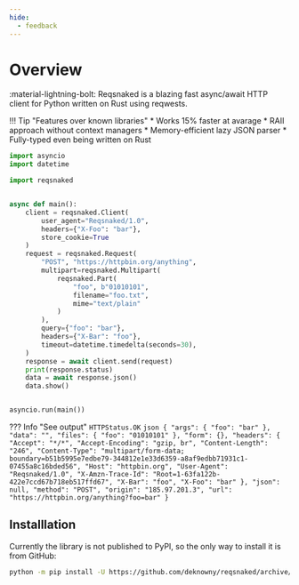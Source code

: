 ```yaml
---
hide:
  - feedback
---
```


# Overview
:material-lightning-bolt: Reqsnaked is a blazing fast async/await HTTP client for Python written on Rust using reqwests.

!!! Tip "Features over known libraries"
    * Works 15% faster at avarage
    * RAII approach without context managers
    * Memory-efficient lazy JSON parser
    * Fully-typed even being written on Rust


```python title="Example"
import asyncio
import datetime

import reqsnaked


async def main():
    client = reqsnaked.Client(
        user_agent="Reqsnaked/1.0",
        headers={"X-Foo": "bar"},
        store_cookie=True
    )
    request = reqsnaked.Request(
        "POST", "https://httpbin.org/anything",
        multipart=reqsnaked.Multipart(
            reqsnaked.Part(
                "foo", b"01010101",
                filename="foo.txt",
                mime="text/plain"
            )
        ),
        query={"foo": "bar"},
        headers={"X-Bar": "foo"},
        timeout=datetime.timedelta(seconds=30),
    )
    response = await client.send(request)
    print(response.status)
    data = await response.json()
    data.show()


asyncio.run(main())
```
??? Info "See output"
    ```
    HTTPStatus.OK
    ```
    ```json
    {
        "args": {
            "foo": "bar"
        },
        "data": "",
        "files": {
            "foo": "01010101"
        },
        "form": {},
        "headers": {
            "Accept": "*/*",
            "Accept-Encoding": "gzip, br",
            "Content-Length": "246",
            "Content-Type": "multipart/form-data; boundary=b51b5995e7edbe79-344812e1e33d6359-a8af9edbb71931c1-07455a8c16bded56",
            "Host": "httpbin.org",
            "User-Agent": "Reqsnaked/1.0",
            "X-Amzn-Trace-Id": "Root=1-63fa122b-422e7ccd67b718eb517ffd67",
            "X-Bar": "foo",
            "X-Foo": "bar"
        },
        "json": null,
        "method": "POST",
        "origin": "185.97.201.3",
        "url": "https://httpbin.org/anything?foo=bar"
    }
    ```


## Installlation
Currently the library is not published to PyPI, so the only way to install it is from GitHub:
```bash
python -m pip install -U https://github.com/deknowny/reqsnaked/archive/main.zip
```
